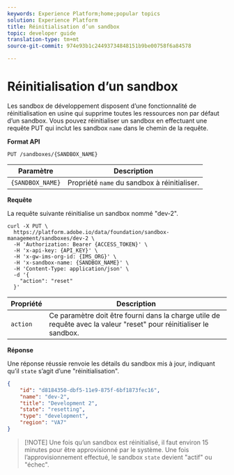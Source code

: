 ```yaml
---
keywords: Experience Platform;home;popular topics
solution: Experience Platform
title: Réinitialisation d’un sandbox
topic: developer guide
translation-type: tm+mt
source-git-commit: 974e93b1c24493734848151b9be00758f6a84578

---
```



# Réinitialisation d’un sandbox

Les sandbox de développement disposent d’une fonctionnalité de réinitialisation en usine qui supprime toutes les ressources non par défaut d’un sandbox. Vous pouvez réinitialiser un sandbox en effectuant une requête PUT qui inclut les sandbox `name` dans le chemin de la requête.

**Format API**

```http
PUT /sandboxes/{SANDBOX_NAME}
```

| Paramètre | Description |
| --- | --- |
| `{SANDBOX_NAME}` | Propriété `name` du sandbox à réinitialiser. |

**Requête**

La requête suivante réinitialise un sandbox nommé &quot;dev-2&quot;.

```shell
curl -X PUT \
  https://platform.adobe.io/data/foundation/sandbox-management/sandboxes/dev-2 \
  -H 'Authorization: Bearer {ACCESS_TOKEN}' \
  -H 'x-api-key: {API_KEY}' \
  -H 'x-gw-ims-org-id: {IMS_ORG}' \
  -H 'x-sandbox-name: {SANDBOX_NAME}' \
  -H 'Content-Type: application/json' \
  -d '{
    "action": "reset"
  }'
```

| Propriété | Description |
| --- | --- |
| `action` | Ce paramètre doit être fourni dans la charge utile de requête avec la valeur &quot;reset&quot; pour réinitialiser le sandbox. |

**Réponse**

Une réponse réussie renvoie les détails du sandbox mis à jour, indiquant qu’il `state` s’agit d’une &quot;réinitialisation&quot;.

```json
{
    "id": "d8184350-dbf5-11e9-875f-6bf1873fec16",
    "name": "dev-2",
    "title": "Development 2",
    "state": "resetting",
    "type": "development",
    "region": "VA7"
}
```

>[!NOTE] Une fois qu’un sandbox est réinitialisé, il faut environ 15 minutes pour être approvisionné par le système. Une fois l’approvisionnement effectué, le sandbox `state` devient &quot;actif&quot; ou &quot;échec&quot;.